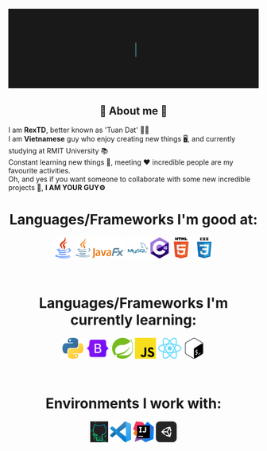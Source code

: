 <a href="https://github.com/rexxtd">![profile_presentation](./assets/profile_presentation.gif)</a>

<h2 align="center"> 💬 About me 💬 </h2>

I am <b>RexTD</b>, better known as 'Tuan Dat' 👨‍💻<br />
I am <strong>Vietnamese</strong> guy who enjoy creating new things 🖥️, and currently studying at RMIT University 📚<br />
Constant learning new things 🤖, meeting ❤️ incredible people are my favourite activities.<br />
Oh, and yes if you want someone to collaborate with some new incredible projects 📨, <b>I AM YOUR GUY⚙️</b>

<h1 align="center"> Languages/Frameworks I'm good at: </h1>
<p align="center">
  <code><a href="https://www.java.com/en/"><img alt="Java" title="Java" src="./assets/java.png" height="42"></a></code>
  <code><a href="https://openjfx.io/"><img alt="JavaFX" title="JavaFX" src="./assets/javafx.png" height="42"></a></code>
  <code><a href="https://www.mysql.com/"><img alt="mySQL" title="mySQL" src="./assets/mysql.png" height="42"></a></code>
  <code><a href="https://en.wikipedia.org/wiki/C_Sharp_(programming_language)"><img alt="C Sharp" title="C Sharp" src="./assets/csharp.png" height="42"></a></code>
  <code><a href="https://en.wikipedia.org/wiki/HTML"><img alt="HTML 5" title="HTML 5" src="./assets/html.png" height="42"></a></code>
  <code><a href="https://www.w3.org/Style/CSS/Overview.en.html"><img alt="CSS 3" title="CSS 3" src="./assets/css.png" height="42"></a></code>
</p>
<br>

<h1 align="center"> Languages/Frameworks I'm currently learning: </h1>
<p align="center">
  <code><a href="https://www.python.org/"><img alt="Python" title="Python" src="./assets/python.png" height="42"></a></code>
  <code><a href="https://getbootstrap.com"><img alt="Bootstrap" title="Bootstrap" src="./assets/bootstrap.png" height="42"></a></code>
  <code><a href="https://spring.io/projects/spring-boot"><img alt="Spring" title="Spring" src="./assets/spring.png" height="42"></a></code>
  <code><a href="https://developer.mozilla.org/en-US/docs/Web/JavaScript"><img alt="JavaScript" title="JavaScript" src="./assets/js.png" height="42"></a></code>
  <code><a href="https://reactjs.org/"><img alt="ReactJS" title="ReactJS" src="./assets/react.png" height="42"></a></code>
  <code><a href="https://www.gnu.org/software/bash"><img alt="Bash" title="Bash" src="./assets/bash.png" height="42"></a></code>
</p>
<br>

<h1 align="center"> Environments I work with: </h1>
<p align="center">
  <code><a href="https://github.com/"><img alt="GitHub" title="GitHub" src="./assets/github.png" height="42"></a></code>
  <code><a href="https://code.visualstudio.com/"><img alt="Vs Code" title="Vs Code" src="./assets/vscode.png" height="42"></a></code>
  <code><a href="https://www.jetbrains.com/idea/"><img alt="IntelliJ IDEA" title="IntelliJ IDEA" src="./assets/intelliJ_IDEA.png" height="42"></a></code>
  <code><a href="https://unity.com/"><img alt="Unity" title="Unity" src="./assets/unity.png" height="42"></a></code>
</p>
<br>
